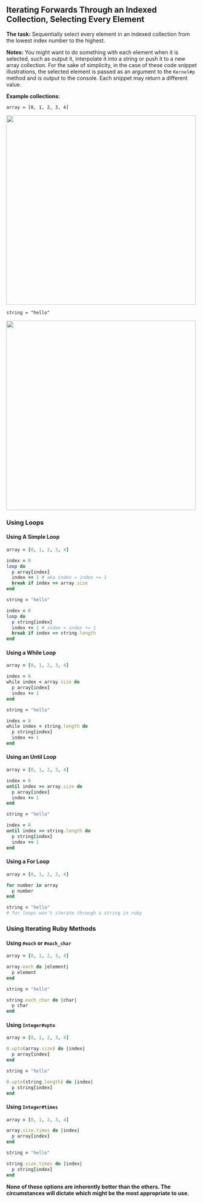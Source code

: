 ## Iterating Forwards Through an Indexed Collection, Selecting Every Element

**The task:**  Sequentially select every element in an indexed collection from the lowest index number to the highest.  

**Notes:**  You might want to do something with each element when it is selected, such as output it, interpolate it into a string or push it to a new array collection.  For the sake of simplicity, in the case of these code snippet illustrations, the selected element is passed as an argument to the `Kernel#p` method and is output to the console.  Each snippet may return a different value.

**Example collections:**

`array = [0, 1, 2, 3, 4]`

<img src="https://imgur.com/IcXWx0A" width="500" />

`string = "hello"`

<img src="https://imgur.com/iVgZds7" width="500" />


### Using Loops
#### Using A Simple Loop

```ruby
array = [0, 1, 2, 3, 4]

index = 0
loop do
  p array[index]
  index += 1 # aka index = index += 1
  break if index == array.size
end

string = "hello"

index = 0
loop do
  p string[index]
  index += 1 # index = index += 1
  break if index == string.length
end
```

#### Using a While Loop

```ruby
array = [0, 1, 2, 3, 4]

index = 0
while index < array.size do
  p array[index]
  index += 1
end

string = "hello"

index = 0
while index < string.length do
  p string[index]
  index += 1
end
```

#### Using an Until Loop

```ruby
array = [0, 1, 2, 3, 4]

index = 0
until index >= array.size do
  p array[index]
  index += 1
end

string = "hello"

index = 0
until index >= string.length do
  p string[index]
  index += 1
end
```

#### Using a For Loop

```ruby
array = [0, 1, 2, 3, 4]

for number in array
  p number
end

string = "hello"
# for loops won't iterate through a string in ruby
```

### Using Iterating Ruby Methods

#### Using `#each` or `#each_char`

```ruby
array = [0, 1, 2, 3, 4]

array.each do |element|
  p element
end

string = "hello"

string.each_char do |char|
  p char
end
```

#### Using `Integer#upto`

```ruby
array = [0, 1, 2, 3, 4]

0.upto(array.size) do |index|
  p array[index]
end

string = "hello"

0.upto(string.length) do |index|
  p string[index]
end
```

#### Using `Integer#times`

```ruby
array = [0, 1, 2, 3, 4]

array.size.times do |index|
  p array[index]
end

string = "hello"

string.size.times do |index|
  p string[index]
end
```

**None of these options are inherently better than the others.  The circumstances will dictate which might be the most appropriate to use.**